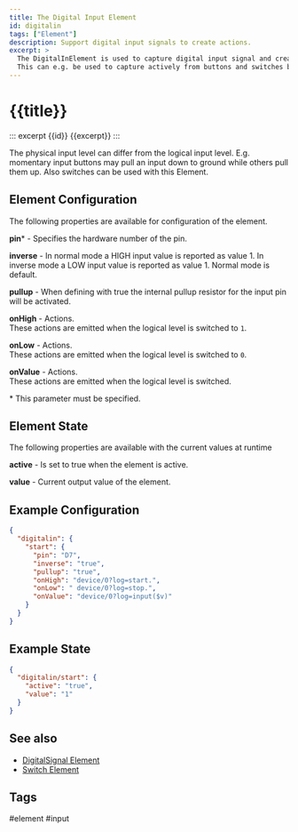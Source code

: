 ```yaml
---
title: The Digital Input Element
id: digitalin
tags: ["Element"]
description: Support digital input signals to create actions. 
excerpt: >
  The DigitalInElement is used to capture digital input signal and create actions based on level changes.
  This can e.g. be used to capture actively from buttons and switches but also some sensors offer a digital output.
---
```


# {{title}}

::: excerpt {{id}}
{{excerpt}}
:::

The physical input level can differ from the logical input level. E.g. momentary input buttons may pull an input down to ground while others pull them up. Also switches can be used with this Element.


## Element Configuration

The following properties are available for configuration of the element.

<object data="/element.svg?digitalin" type="image/svg+xml"></object>

**pin**\* - Specifies the hardware number of the pin.                                                                                                   

**inverse** - In normal mode a HIGH input value is reported as value 1. In inverse mode a LOW input value is reported as value 1. Normal mode is default. 

**pullup** - When defining with true the internal pullup resistor for the input pin will be activated.                                                   

**onHigh** - Actions.<br/>These actions are emitted when the logical level is switched to `1`.                                                           

**onLow** - Actions.<br/>These actions are emitted when the logical level is switched to `0`.                                                           

**onValue** - Actions.<br/>These actions are emitted when the logical level is switched.                                                                  

\* This parameter must be specified.


## Element State

The following properties are available with the current values at runtime

**active** - Is set to true when the element is active.

**value** - Current output value of the element.


## Example Configuration

``` json
{
  "digitalin": {
    "start": {
      "pin": "D7",
      "inverse": "true",
      "pullup": "true",
      "onHigh": "device/0?log=start.",
      "onLow": " device/0?log=stop.",
      "onValue": "device/0?log=input($v)"
    }
  }
}
```


## Example State

``` json
{
  "digitalin/start": {
    "active": "true",
    "value": "1"
  }
}
```

## See also

* [DigitalSignal Element](/elements/digitalsignal.md)
* [Switch Element](/elements/switch.md)


## Tags
#element #input
